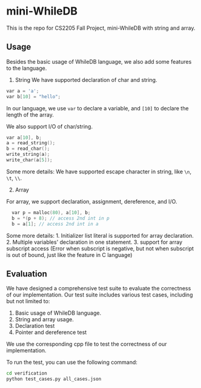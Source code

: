 # mini-WhileDB
This is the repo for CS2205 Fall Project, mini-WhileDB with string and array.

## Usage
Besides the basic usage of WhileDB language, we also add some features to the language.

1. String
We have supported declaration of char and string.
```cpp
var a = 'a';
var b[10] = "hello";
```
In our language, we use `var` to declare a variable, and `[10]` to declare the length of the array.

We also support I/O of char/string.
``` cpp
var a[10], b;
a = read_string();
b = read_char();
write_string(a);
write_char(a[5]);
```
Some more details:
We have supported escape character in string, like `\n`, `\t`, `\\`.

2. Array

For array, we support declaration, assignment, dereference, and I/O.

```cpp
  var p = malloc(80), a[10], b;
  b = *(p + 8); // access 2nd int in p
  b = a[1]; // access 2nd int in a
```
Some more details:
    1. Initializer list literal is supported for array declaration.
    2. Multiple variables' declaration in one statement.
    3. support for array subscript access (Error when subscript is negative, but not when subscript is out of bound, just like the feature in C language)
    


## Evaluation
We have designed a comprehensive test suite to evaluate the correctness of our implementation.
Our test suite includes various test cases, including but not limited to:
1. Basic usage of WhileDB language.
2. String and array usage.
3. Declaration test
4. Pointer and dereference test

We use the corresponding cpp file to test the correctness of our implementation.

To run the test, you can use the following command:
``` bash
cd verification
python test_cases.py all_cases.json
```
